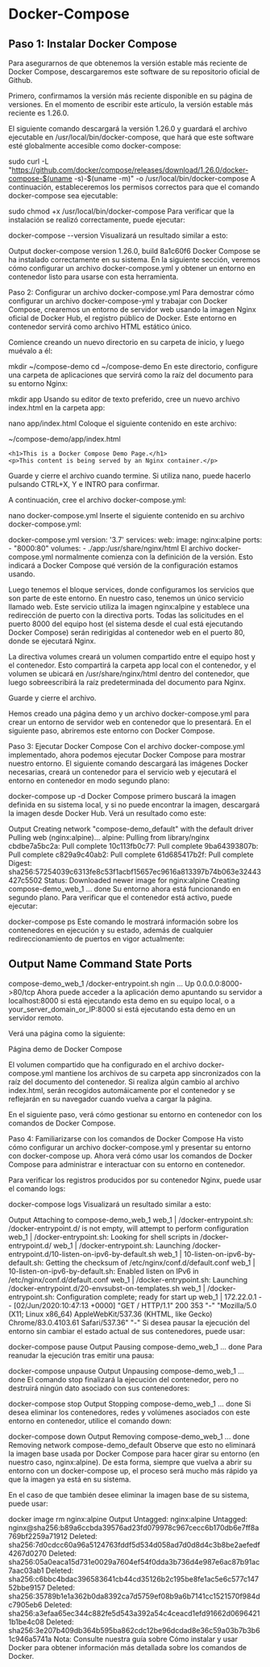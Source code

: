 # Docker-Compose

## Paso 1: Instalar Docker Compose
Para asegurarnos de que obtenemos la versión estable más reciente de Docker Compose, descargaremos este software de su repositorio oficial de Github.

Primero, confirmamos la versión más reciente disponible en su página de versiones. En el momento de escribir este artículo, la versión estable más reciente es 1.26.0.

El siguiente comando descargará la versión 1.26.0 y guardará el archivo ejecutable en /usr/local/bin/docker-compose, que hará que este software esté globalmente accesible como docker-compose:

sudo curl -L "https://github.com/docker/compose/releases/download/1.26.0/docker-compose-$(uname -s)-$(uname -m)" -o /usr/local/bin/docker-compose
A continuación, estableceremos los permisos correctos para que el comando docker-compose sea ejecutable:

sudo chmod +x /usr/local/bin/docker-compose
Para verificar que la instalación se realizó correctamente, puede ejecutar:

docker-compose --version
Visualizará un resultado similar a esto:

Output
docker-compose version 1.26.0, build 8a1c60f6
Docker Compose se ha instalado correctamente en su sistema. En la siguiente sección, veremos cómo configurar un archivo docker-compose.yml y obtener un entorno en contenedor listo para usarse con esta herramienta.

Paso 2: Configurar un archivo docker-compose.yml
Para demostrar cómo configurar un archivo docker-compose-yml y trabajar con Docker Compose, crearemos un entorno de servidor web usando la imagen Nginx oficial de Docker Hub, el registro público de Docker. Este entorno en contenedor servirá como archivo HTML estático único.

Comience creando un nuevo directorio en su carpeta de inicio, y luego muévalo a él:

mkdir ~/compose-demo
cd ~/compose-demo
En este directorio, configure una carpeta de aplicaciones que servirá como la raíz del documento para su entorno Nginx:

mkdir app
Usando su editor de texto preferido, cree un nuevo archivo index.html en la carpeta app:

nano app/index.html
Coloque el siguiente contenido en este archivo:

~/compose-demo/app/index.html
<!doctype html>
<html lang="en">
<head>
    <meta charset="utf-8">
    <title>Docker Compose Demo</title>
    <link rel="stylesheet" href="https://cdn.jsdelivr.net/gh/kognise/water.css@latest/dist/dark.min.css">
</head>
<body>

	<h1>This is a Docker Compose Demo Page.</h1>
	<p>This content is being served by an Nginx container.</p>

</body>
</html>
Guarde y cierre el archivo cuando termine. Si utiliza nano, puede hacerlo pulsando CTRL+X, Y e INTRO para confirmar.

A continuación, cree el archivo docker-compose.yml:

nano docker-compose.yml
Inserte el siguiente contenido en su archivo docker-compose.yml:

docker-compose.yml
version: '3.7'
services:
  web:
    image: nginx:alpine
    ports:
      - "8000:80"
    volumes:
      - ./app:/usr/share/nginx/html
El archivo docker-compose.yml normalmente comienza con la definición de la versión. Esto indicará a Docker Compose qué versión de la configuración estamos usando.

Luego tenemos el bloque services, donde configuramos los servicios que son parte de este entorno. En nuestro caso, tenemos un único servicio llamado web. Este servicio utiliza la imagen nginx:alpine y establece una redirección de puerto con la directiva ports. Todas las solicitudes en el puerto 8000 del equipo host (el sistema desde el cual está ejecutando Docker Compose) serán redirigidas al contenedor web en el puerto 80, donde se ejecutará Nginx.

La directiva volumes creará un volumen compartido entre el equipo host y el contenedor. Esto compartirá la carpeta app local con el contenedor, y el volumen se ubicará en /usr/share/nginx/html dentro del contenedor, que luego sobreescribirá la raíz predeterminada del documento para Nginx.

Guarde y cierre el archivo.

Hemos creado una página demo y un archivo docker-compose.yml para crear un entorno de servidor web en contenedor que lo presentará. En el siguiente paso, abriremos este entorno con Docker Compose.

Paso 3: Ejecutar Docker Compose
Con el archivo docker-compose.yml implementado, ahora podemos ejecutar Docker Compose para mostrar nuestro entorno. El siguiente comando descargará las imágenes Docker necesarias, creará un contenedor para el servicio web y ejecutará el entorno en contenedor en modo segundo plano:

docker-compose up -d
Docker Compose primero buscará la imagen definida en su sistema local, y si no puede encontrar la imagen, descargará la imagen desde Docker Hub. Verá un resultado como este:

Output
Creating network "compose-demo_default" with the default driver
Pulling web (nginx:alpine)...
alpine: Pulling from library/nginx
cbdbe7a5bc2a: Pull complete
10c113fb0c77: Pull complete
9ba64393807b: Pull complete
c829a9c40ab2: Pull complete
61d685417b2f: Pull complete
Digest: sha256:57254039c6313fe8c53f1acbf15657ec9616a813397b74b063e32443427c5502
Status: Downloaded newer image for nginx:alpine
Creating compose-demo_web_1 ... done
Su entorno ahora está funcionando en segundo plano. Para verificar que el contenedor está activo, puede ejecutar:

docker-compose ps
Este comando le mostrará información sobre los contenedores en ejecución y su estado, además de cualquier redireccionamiento de puertos en vigor actualmente:

Output
       Name                     Command               State          Ports        
----------------------------------------------------------------------------------
compose-demo_web_1   /docker-entrypoint.sh ngin ...   Up      0.0.0.0:8000->80/tcp
Ahora puede acceder a la aplicación demo apuntando su servidor a localhost:8000 si está ejecutando esta demo en su equipo local, o a your_server_domain_or_IP:8000 si está ejecutando esta demo en un servidor remoto.

Verá una página como la siguiente:

Página demo de Docker Compose

El volumen compartido que ha configurado en el archivo docker-compose.yml mantiene los archivos de su carpeta app sincronizados con la raíz del documento del contenedor. Si realiza algún cambio al archivo index.html, serán recogidos automáicamente por el contenedor y se reflejarán en su navegador cuando vuelva a cargar la página.

En el siguiente paso, verá cómo gestionar su entorno en contenedor con los comandos de Docker Compose.

Paso 4: Familiarizarse con los comandos de Docker Compose
Ha visto cómo configurar un archivo docker-compose.yml y presentar su entorno con docker-compose up. Ahora verá cómo usar los comandos de Docker Compose para administrar e interactuar con su entorno en contenedor.

Para verificar los registros producidos por su contenedor Nginx, puede usar el comando logs:

docker-compose logs
Visualizará un resultado similar a esto:

Output
Attaching to compose-demo_web_1
web_1  | /docker-entrypoint.sh: /docker-entrypoint.d/ is not empty, will attempt to perform configuration
web_1  | /docker-entrypoint.sh: Looking for shell scripts in /docker-entrypoint.d/
web_1  | /docker-entrypoint.sh: Launching /docker-entrypoint.d/10-listen-on-ipv6-by-default.sh
web_1  | 10-listen-on-ipv6-by-default.sh: Getting the checksum of /etc/nginx/conf.d/default.conf
web_1  | 10-listen-on-ipv6-by-default.sh: Enabled listen on IPv6 in /etc/nginx/conf.d/default.conf
web_1  | /docker-entrypoint.sh: Launching /docker-entrypoint.d/20-envsubst-on-templates.sh
web_1  | /docker-entrypoint.sh: Configuration complete; ready for start up
web_1  | 172.22.0.1 - - [02/Jun/2020:10:47:13 +0000] "GET / HTTP/1.1" 200 353 "-" "Mozilla/5.0 (X11; Linux x86_64) AppleWebKit/537.36 (KHTML, like Gecko) Chrome/83.0.4103.61 Safari/537.36" "-"
Si desea pausar la ejecución del entorno sin cambiar el estado actual de sus contenedores, puede usar:

docker-compose pause
Output
Pausing compose-demo_web_1 ... done
Para reanudar la ejecución tras emitir una pausa:

docker-compose unpause
Output
Unpausing compose-demo_web_1 ... done
El comando stop finalizará la ejecución del contenedor, pero no destruirá ningún dato asociado con sus contenedores:

docker-compose stop
Output
Stopping compose-demo_web_1 ... done
Si desea eliminar los contenedores, redes y volúmenes asociados con este entorno en contenedor, utilice el comando down:

docker-compose down
Output
Removing compose-demo_web_1 ... done
Removing network compose-demo_default
Observe que esto no eliminará la imagen base usada por Docker Compose para hacer girar su entorno (en nuestro caso, nginx:alpine). De esta forma, siempre que vuelva a abrir su entorno con un docker-compose up, el proceso será mucho más rápido ya que la imagen ya está en su sistema.

En el caso de que también desee eliminar la imagen base de su sistema, puede usar:

docker image rm nginx:alpine
Output
Untagged: nginx:alpine
Untagged: nginx@sha256:b89a6ccbda39576ad23fd079978c967cecc6b170db6e7ff8a769bf2259a71912
Deleted: sha256:7d0cdcc60a96a5124763fddf5d534d058ad7d0d8d4c3b8be2aefedf4267d0270
Deleted: sha256:05a0eaca15d731e0029a7604ef54f0dda3b736d4e987e6ac87b91ac7aac03ab1
Deleted: sha256:c6bbc4bdac396583641cb44cd35126b2c195be8fe1ac5e6c577c14752bbe9157
Deleted: sha256:35789b1e1a362b0da8392ca7d5759ef08b9a6b7141cc1521570f984dc7905eb6
Deleted: sha256:a3efaa65ec344c882fe5d543a392a54c4ceacd1efd91662d06964211b1be4c08
Deleted: sha256:3e207b409db364b595ba862cdc12be96dcdad8e36c59a03b7b3b61c946a5741a
Nota: Consulte nuestra guía sobre Cómo instalar y usar Docker para obtener información más detallada sobre los comandos de Docker.
